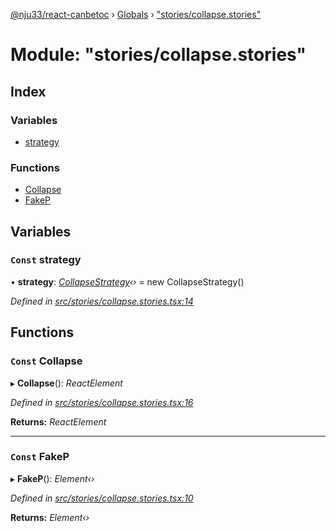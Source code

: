 [@nju33/react-canbetoc](../README.md) › [Globals](../globals.md) › ["stories/collapse.stories"](_stories_collapse_stories_.md)

# Module: "stories/collapse.stories"

## Index

### Variables

* [strategy](_stories_collapse_stories_.md#const-strategy)

### Functions

* [Collapse](_stories_collapse_stories_.md#const-collapse)
* [FakeP](_stories_collapse_stories_.md#const-fakep)

## Variables

### `Const` strategy

• **strategy**: *[CollapseStrategy](../classes/_strategies_collapse_collapse_strategy_.collapsestrategy.md)‹›* = new CollapseStrategy()

*Defined in [src/stories/collapse.stories.tsx:14](https://github.com/nju33/react-canbetoc/blob/d80673d/src/stories/collapse.stories.tsx#L14)*

## Functions

### `Const` Collapse

▸ **Collapse**(): *ReactElement*

*Defined in [src/stories/collapse.stories.tsx:16](https://github.com/nju33/react-canbetoc/blob/d80673d/src/stories/collapse.stories.tsx#L16)*

**Returns:** *ReactElement*

___

### `Const` FakeP

▸ **FakeP**(): *Element‹›*

*Defined in [src/stories/collapse.stories.tsx:10](https://github.com/nju33/react-canbetoc/blob/d80673d/src/stories/collapse.stories.tsx#L10)*

**Returns:** *Element‹›*

